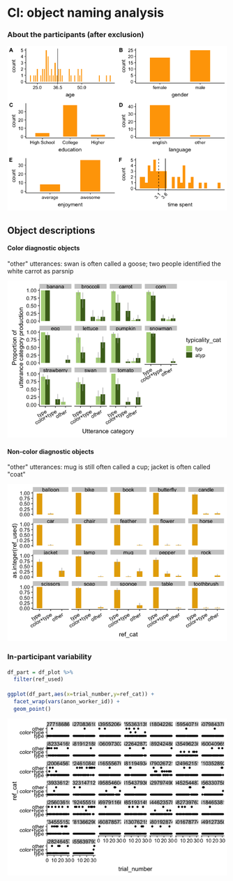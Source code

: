 CI: object naming analysis
================

### About the participants (after exclusion)

![](analysis_files/figure-markdown_github/subj-1.png)

Object descriptions
-------------------

#### Color diagnostic objects

"other" utterances: swan is often called a goose; two people identified the white carrot as parsnip

![](analysis_files/figure-markdown_github/cd%20objects-1.png)

#### Non-color diagnostic objects

"other" utterances: mug is still often called a cup; jacket is often called "coat"

![](analysis_files/figure-markdown_github/non-cd%20objects-1.png)

### In-participant variability

``` r
df_part = df_plot %>% 
  filter(ref_used)

ggplot(df_part,aes(x=trial_number,y=ref_cat)) +
  facet_wrap(vars(anon_worker_id)) +
  geom_point()
```

![](analysis_files/figure-markdown_github/unnamed-chunk-1-1.png)
